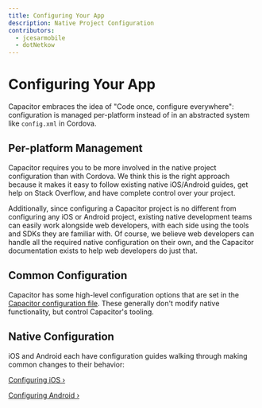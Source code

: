 ```yaml
---
title: Configuring Your App
description: Native Project Configuration
contributors:
  - jcesarmobile
  - dotNetkow
---
```


# Configuring Your App

<p class="intro">Capacitor embraces the idea of "Code once, configure everywhere": configuration is
managed per-platform instead of in an abstracted system like <code>config.xml</code> in Cordova.</p>

## Per-platform Management

Capacitor requires you to be more involved in the native project configuration than with Cordova. We think this is the right approach because it makes it easy to follow existing native iOS/Android guides, get help on Stack Overflow, and have complete control over your project.

Additionally, since configuring a Capacitor project is no different from configuring any iOS or Android project, existing native development teams can easily work alongside web developers, with each side using the tools and SDKs they are familiar with. Of course, we believe web developers can handle all the required native configuration on their own, and the Capacitor documentation exists to help web developers do just that.

## Common Configuration

Capacitor has some high-level configuration options that are set in the [Capacitor configuration file](/docs/reference/config). These generally don't modify native functionality, but control Capacitor's tooling.

## Native Configuration

iOS and Android each have configuration guides walking through making common changes to their behavior:

[Configuring iOS &#8250;](/docs/ios/configuration)

[Configuring Android &#8250;](/docs/android/configuration)

